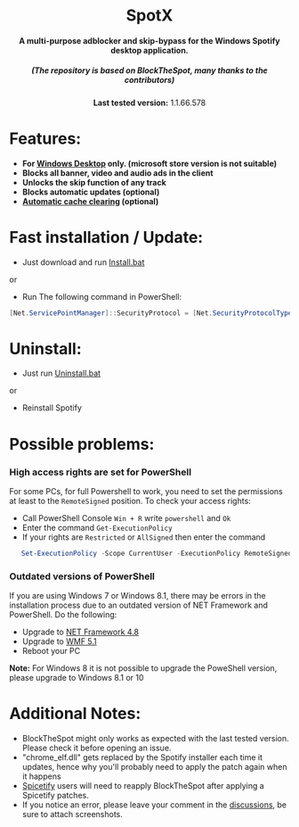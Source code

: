 <center>
    <h1 align="center">SpotX</h1>
    <h4 align="center">A multi-purpose adblocker and skip-bypass for the <strong>Windows</strong> Spotify desktop application.</h4>
    <h5 align="center">(The repository is based on BlockTheSpot, many thanks to the contributors)</h5>
    <p align="center">
        <strong>Last tested version:</strong> 1.1.66.578
       </p> 
</center>




<h1>Features:</h1>

* <strong>For [Windows Desktop](https://www.spotify.com/download/windows/) only. (microsoft store version is not suitable)</strong>
* <strong>Blocks all banner, video and audio ads in the client</strong>
* <strong>Unlocks the skip function of any track</strong>
* <strong>Blocks automatic updates (optional)</strong>
* <strong>[Automatic cache clearing](https://github.com/amd64fox/SpotX/discussions/2) (optional)</strong>



<h1>Fast installation / Update:</h1>

* Just download and run [Install.bat](https://github.com/amd64fox/SpotX/releases/download/1.0/Install.bat)

or

* Run The following command in PowerShell:
```ps1
[Net.ServicePointManager]::SecurityProtocol = [Net.SecurityProtocolType]::Tls12; Invoke-WebRequest -UseBasicParsing 'https://raw.githubusercontent.com/amd64fox/SpotX/main/Install.ps1' | Invoke-Expression
```

<h1>Uninstall:</h1>

* Just run [Uninstall.bat](https://github.com/amd64fox/SpotX/releases/download/1.0/Uninstall.bat)

or

* Reinstall Spotify    



<h1>Possible problems:</h1>

<h3>High access rights are set for PowerShell</h3>

For some PCs, for full Powershell to work, you need to set the permissions at least to the `RemoteSigned` position.
To check your access rights:
  * Call PowerShell Console `Win + R` write `powershell` and `Ok`
  * Enter the command `Get-ExecutionPolicy`
  * If your rights are `Restricted` or `AllSigned` then enter the command 
```ps1
   Set-ExecutionPolicy -Scope CurrentUser -ExecutionPolicy RemoteSigned –Force
````
  
   <h3>Outdated versions of PowerShell</h3>
   
  If you are using Windows 7 or Windows 8.1, there may be errors in the installation process due to an outdated version of NET Framework and PowerShell. 
   Do the following:
   * Upgrade to [NET Framework 4.8](https://go.microsoft.com/fwlink/?linkid=2088631)
   * Upgrade to [WMF 5.1](https://www.microsoft.com/en-us/download/details.aspx?id=54616)
   * Reboot your PC
   
   <strong>Note:</strong> For Windows 8 it is not possible to upgrade the PoweShell version, please upgrade to Windows 8.1 or 10
   


<h1>Additional Notes:</h1>

* BlockTheSpot might only works as expected with the last tested version. Please check it before opening an issue.  
* "chrome_elf.dll" gets replaced by the Spotify installer each time it updates, hence why you'll probably need to apply the patch again when it happens
* [Spicetify](https://github.com/khanhas/spicetify-cli) users will need to reapply BlockTheSpot after applying a Spicetify patches.
* If you notice an error, please leave your comment in the [discussions](https://github.com/amd64fox/SpotX/discussions/new), be sure to attach screenshots.

